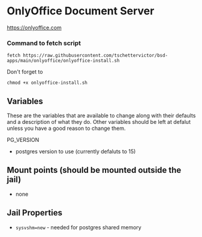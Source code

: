 # OnlyOffice Document Server
https://onlyoffice.com

### Command to fetch script
```
fetch https://raw.githubusercontent.com/tschettervictor/bsd-apps/main/onlyoffice/onlyoffice-install.sh
```

Don't forget to
```
chmod +x onlyoffice-install.sh
```

## Variables
These are the variables that are available to change along with their defaults and a description of what they do. Other variables should be left at defalut unless you have a good reason to change them.

PG_VERSION
- postgres version to use (currently defaluts to 15)

## Mount points (should be mounted outside the jail)
- none

## Jail Properties
- `sysvshm=new` - needed for postgres shared memory
